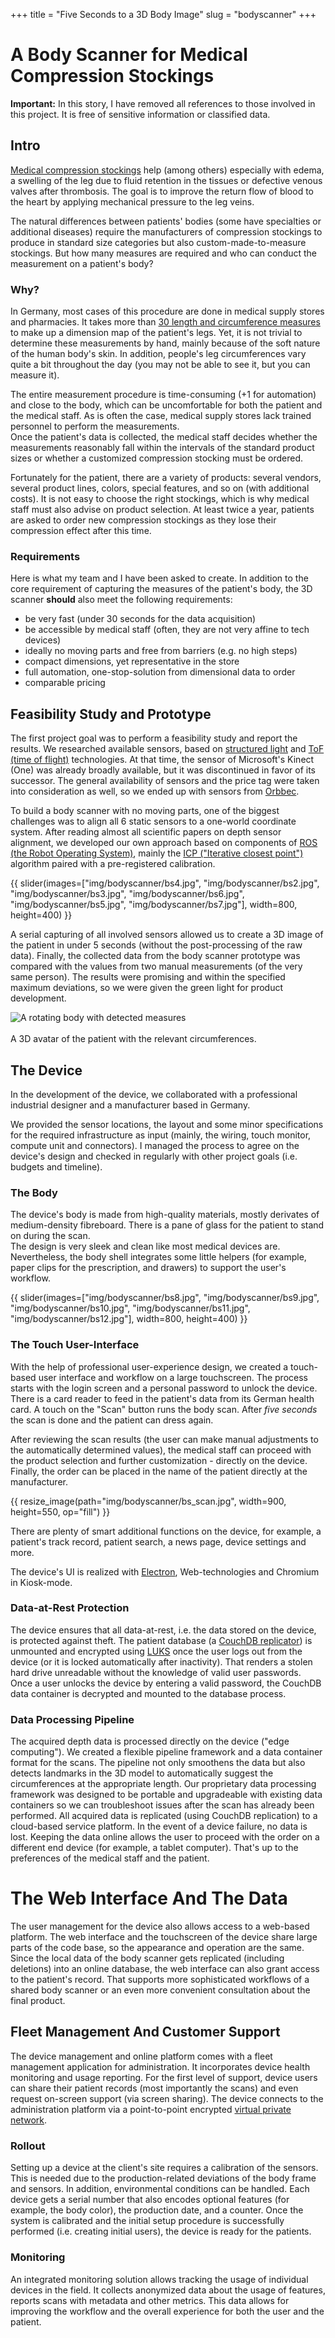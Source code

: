+++
title = "Five Seconds to a 3D Body Image"
slug = "bodyscanner"
+++

# A Body Scanner for Medical Compression Stockings 

**Important:** In this story, I have removed all references to those involved in this project. 
It is free of sensitive information or classified data.

## Intro
[Medical compression stockings](https://en.wikipedia.org/wiki/Compression_stockings) help
(among others) especially with edema, a swelling of the leg due to fluid retention in the tissues
or defective venous valves after thrombosis. The goal is to improve the return flow of blood to 
the heart by applying mechanical pressure to the leg veins.  

The natural differences between patients' bodies (some have specialties or additional diseases) require 
the manufacturers of compression stockings to produce in standard size categories but also
custom-made-to-measure stockings. But how many measures are required and who can conduct 
the measurement on a patient's body?  

### Why?
In Germany, most cases of this procedure are done in medical supply stores and pharmacies. It takes 
more than [30 length and circumference measures](https://www.google.com/search?tbm=isch&q=ma%C3%9Fkarte+kompressionsstr%C3%BCmpfe) 
to make up a dimension map of the patient's legs. Yet, it is not trivial to 
determine these measurements by hand, mainly because of the soft nature of the human body's skin.
In addition, people's leg circumferences vary quite a bit throughout the day (you may not be able to see it, but you can measure it).

The entire measurement procedure is time-consuming (+1 for automation) and close to the
body, which can be uncomfortable for both the patient and the medical staff. As is often the case, 
medical supply stores lack trained personnel to perform the measurements.  
Once the patient's data is collected, the medical staff decides whether 
the measurements reasonably fall within the intervals of the standard product sizes or whether a
customized compression stocking must be ordered.  

Fortunately for the patient, there are a variety of products: several vendors, several product lines, 
colors, special features, and so on (with additional costs). It is not easy to choose the 
right stockings, which is why medical staff must also advise on product selection. 
At least twice a year, patients are asked to order new compression stockings as they lose their 
compression effect after this time.  

### Requirements
Here is what my team and I have been asked to create. In addition to the core requirement of capturing the measures of the patient's body, the 3D scanner **should** also meet the following requirements:
- be very fast (under 30 seconds for the data acquisition)
- be accessible by medical staff (often, they are not very affine to tech devices)
- ideally no moving parts and free from barriers (e.g. no high steps)
- compact dimensions, yet representative in the store
- full automation, one-stop-solution from dimensional data to order
- comparable pricing

## Feasibility Study and Prototype
The first project goal was to perform a feasibility study and report the results. We researched
available sensors, based on [structured light](https://en.wikipedia.org/wiki/Structured_light) and [ToF (time of flight)](https://en.wikipedia.org/wiki/Time_of_flight) technologies. At that time,
the sensor of Microsoft's Kinect (One) was already broadly available, but it was discontinued in favor of its successor. The general availability of sensors and the price tag were taken into consideration as well, so
we ended up with sensors from [Orbbec](https://www.orbbec.com/).

To build a body scanner with no moving parts, one of the biggest challenges was to align all 6 static sensors to a one-world coordinate system. After reading almost all scientific papers on depth sensor alignment, we developed our own approach based on components of 
[ROS (the Robot Operating System)](https://www.ros.org/), mainly the [ICP ("Iterative closest point")](https://de.wikipedia.org/wiki/Iterative_Closest_Point_Algorithm) algorithm paired with a pre-registered
calibration.

{{ slider(images=["img/bodyscanner/bs4.jpg", "img/bodyscanner/bs2.jpg", "img/bodyscanner/bs3.jpg", "img/bodyscanner/bs6.jpg", "img/bodyscanner/bs5.jpg", "img/bodyscanner/bs7.jpg"], width=800, height=400) }}

A serial capturing of all involved sensors allowed us to create a 3D image of the patient in under 5 seconds
(without the post-processing of the raw data). Finally, the collected data from the body scanner 
prototype was compared with the values from two manual measurements (of the very same person). The results
were promising and within the specified maximum deviations, so we were given the green light for product development.

<img src="/img/bodyscanner/rotating_body.gif" style="margin: auto; display: block;" alt="A rotating body with detected measures" >
<br/> A 3D avatar of the patient with the relevant circumferences.

## The Device
In the development of the device, we collaborated with a professional industrial designer and a manufacturer based in Germany.

We provided the sensor locations, the layout and some minor specifications for the required infrastructure as input (mainly, the wiring, touch monitor, compute unit and connectors). I managed the process to
agree on the device's design and checked in regularly with other project goals (i.e. budgets and timeline).

### The Body
The device's body is made from high-quality materials, mostly derivates of medium-density fibreboard. There is
a pane of glass for the patient to stand on during the scan.  
The design is very sleek and clean like most medical devices are. Nevertheless, the body shell integrates some little helpers (for example, paper clips for the prescription, and drawers) to support the user's workflow.

{{ slider(images=["img/bodyscanner/bs8.jpg", "img/bodyscanner/bs9.jpg", "img/bodyscanner/bs10.jpg", "img/bodyscanner/bs11.jpg", "img/bodyscanner/bs12.jpg"], width=800, height=400) }}

### The Touch User-Interface
With the help of professional user-experience design, we created a touch-based user interface and workflow 
on a large touchscreen. The process starts with the login screen and a personal password to 
unlock the device. 
There is a card reader to feed in the patient's data from its German health card. A touch on the "Scan" button
runs the body scan. After *five seconds* the scan is done and the patient can dress again.

After reviewing the scan results (the user can make manual adjustments to the automatically determined values), 
the medical staff can
proceed with the product selection and further customization - directly on the device. Finally, the order can be
placed in the name of the patient directly at the manufacturer.

{{ resize_image(path="img/bodyscanner/bs_scan.jpg", width=900, height=550, op="fill") }}

There are plenty of smart additional functions on the device, for example, a patient's track record, patient search, a news page, device settings and more.

The device's UI is realized with [Electron](https://www.electronjs.org/), Web-technologies and Chromium in Kiosk-mode.

### Data-at-Rest Protection
The device ensures that all data-at-rest, i.e. the data stored on the device, is protected against theft. 
The patient database (a [CouchDB replicator](https://couchdb.apache.org/)) is unmounted and encrypted using
[LUKS](https://en.wikipedia.org/wiki/Linux_Unified_Key_Setup) once the user logs out from the device 
(or it is locked automatically after inactivity). That renders a stolen hard drive unreadable 
without the knowledge of valid user passwords.  
Once a user unlocks the device by entering a valid password, the CouchDB data container is decrypted and mounted to 
the database process.

### Data Processing Pipeline
The acquired depth data is processed directly on the device ("edge computing"). We created a flexible pipeline
framework and a data container format for the scans. The pipeline not only smoothens the data but also detects
landmarks in the 3D model to automatically suggest the circumferences at the appropriate length. Our proprietary data processing framework was designed to be portable and upgradeable with existing data containers so we can troubleshoot issues after the scan has already been performed.
All acquired data is replicated (using CouchDB replication) to a cloud-based service platform. In the event of a device failure, no data is lost. Keeping the data online allows the user to proceed with the order on a different end device (for example, a tablet computer). That's up to the preferences of the medical staff and the
patient.

# The Web Interface And The Data
The user management for the device also allows access to a web-based platform. The web interface 
and the touchscreen of the device share large parts of the code base, so the appearance and operation are 
the same.  
Since the local data of the body scanner gets replicated (including deletions) into an online database, the web interface can also grant access to the patient's record. That supports more sophisticated workflows of a shared body scanner or an even more convenient consultation about the final product.

## Fleet Management And Customer Support
The device management and online platform comes with a fleet management application for administration. It
incorporates device health monitoring and usage reporting. For the first level of support, device users can share their patient records (most importantly the scans) and even request on-screen support (via screen sharing).
The device connects to the administration platform via a point-to-point encrypted 
[virtual private network](https://en.wikipedia.org/wiki/Virtual_private_network).

### Rollout
Setting up a device at the client's site requires a calibration of the sensors. This is needed due to the 
production-related deviations of the body frame and sensors. In addition, environmental conditions can be handled. 
Each device gets a serial number that also encodes optional features (for example, the body color), 
the production date, and a counter. Once the system is calibrated and the initial setup procedure is successfully
performed (i.e. creating initial users), the device is ready for the patients.

### Monitoring
An integrated monitoring solution allows tracking the usage of individual devices in the field. It collects anonymized data about the usage of features, reports scans with metadata and other metrics. This data allows for improving the workflow and the overall experience for both the user and the patient.
